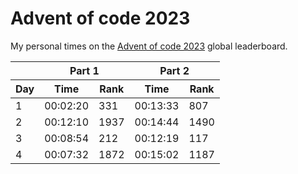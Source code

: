 # Advent of code 2023
My personal times on the [Advent of code 2023](https://adventofcode.com/2023) global leaderboard.

<table>
    <thead>
        <tr>
            <th></th>
            <th colspan="2">Part 1</th>
            <th colspan="2">Part 2</th>
        </tr>
        <tr>
            <th>Day</th>
            <th>Time</th>
            <th>Rank</th>
            <th>Time</th>
            <th>Rank</th>
        </tr>
    </thead>
    <tbody>
        <tr>
            <td>1</td> <td>00:02:20</td> <td>331</td> <td>00:13:33</td> <td>807</td>
        </tr>
        <tr>
            <td>2</td> <td>00:12:10</td> <td>1937</td> <td>00:14:44</td> <td>1490</td>
        </tr>
        <tr>
            <td>3</td> <td>00:08:54</td> <td>212</td> <td>00:12:19</td> <td>117</td>
        </tr>
        <tr>
            <td>4</td> <td>00:07:32</td> <td>1872</td> <td>00:15:02</td> <td>1187</td>
        </tr>
    </tbody>
</table>
